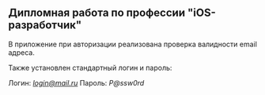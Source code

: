 ##  Дипломная работа по профессии "iOS-разработчик"

В приложение при авторизации реализована проверка валидности email адреса.

Также установлен стандартный логин и пароль:

Логин: *login@mail.ru*
Пароль: *P@ssw0rd*


